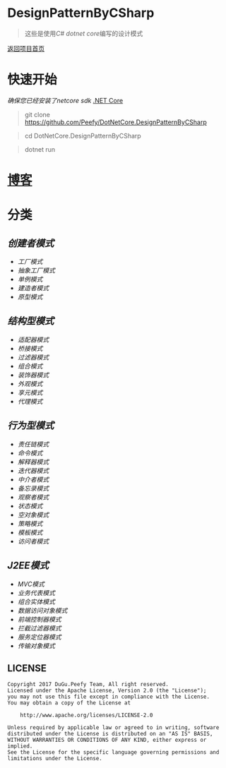 # DesignPatternByCSharp

>这些是使用*C# dotnet core*编写的设计模式

[返回项目首页](https://github.com/Peefy/DotNetCore.DesignPatternByCSharp)

# 快速开始

*确保您已经安装了netcore sdk* [.NET Core](https://dotnet.github.io/)

>git clone https://github.com/Peefy/DotNetCore.DesignPatternByCSharp

>cd DotNetCore.DesignPatternByCSharp

>dotnet run


# [博客](https://peefy.github.io/blog/2018/04/13/CSharp-DesignPatterns/)
# 分类

## *创建者模式*

* *工厂模式*
* *抽象工厂模式*
* *单例模式*
* *建造者模式*
* *原型模式*

## *结构型模式*

* *适配器模式*
* *桥接模式*
* *过滤器模式*
* *组合模式*
* *装饰器模式*
* *外观模式*
* *享元模式*
* *代理模式*

## *行为型模式*

* *责任链模式*
* *命令模式*
* *解释器模式*
* *迭代器模式*
* *中介者模式*
* *备忘录模式*
* *观察者模式*
* *状态模式*
* *空对象模式*
* *策略模式*
* *模板模式*
* *访问者模式*

## *J2EE模式*

* *MVC模式*
* *业务代表模式*
* *组合实体模式*
* *数据访问对象模式*
* *前端控制器模式*
* *拦截过滤器模式*
* *服务定位器模式*
* *传输对象模式*

## LICENSE

```
Copyright 2017 DuGu.Peefy Team, All right reserved.
Licensed under the Apache License, Version 2.0 (the "License");
you may not use this file except in compliance with the License.
You may obtain a copy of the License at

    http://www.apache.org/licenses/LICENSE-2.0

Unless required by applicable law or agreed to in writing, software
distributed under the License is distributed on an "AS IS" BASIS,
WITHOUT WARRANTIES OR CONDITIONS OF ANY KIND, either express or implied.
See the License for the specific language governing permissions and
limitations under the License.
```
